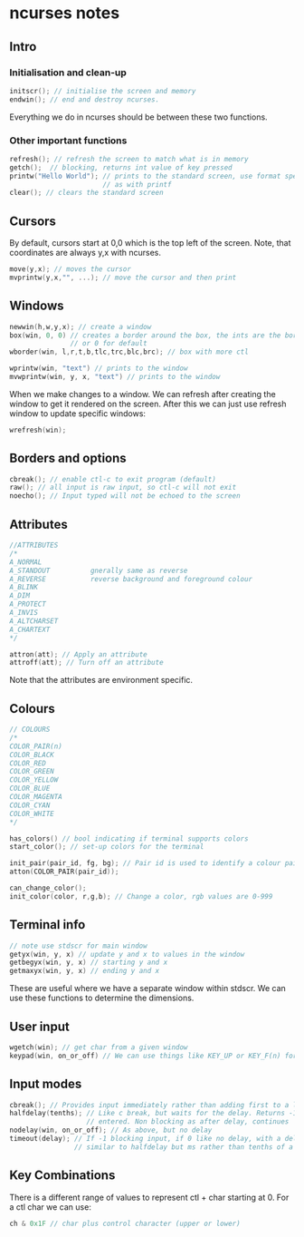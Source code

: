 # ncurses notes

## Intro

### Initialisation and clean-up

```c
initscr(); // initialise the screen and memory
endwin(); // end and destroy ncurses.
```

Everything we do in ncurses should be between these two functions.

### Other important functions

```c
refresh(); // refresh the screen to match what is in memory
getch();  // blocking, returns int value of key pressed
printw("Hello World"); // prints to the standard screen, use format specifiers
                       // as with printf
clear(); // clears the standard screen
```

## Cursors

By default, cursors start at 0,0 which is the top left of the screen. Note, that
coordinates are always y,x with ncurses.

```c
move(y,x); // moves the cursor
mvprintw(y,x,"", ...); // move the cursor and then print
```

## Windows

```c
newwin(h,w,y,x); // create a window
box(win, 0, 0) // creates a border around the box, the ints are the border chars
               // or 0 for default
wborder(win, l,r,t,b,tlc,trc,blc,brc); // box with more ctl

wprintw(win, "text") // prints to the window
mvwprintw(win, y, x, "text") // prints to the window
```

When we make changes to a window. We can refresh after creating the window to
get it rendered on the screen. After this we can just use refresh window to
update specific windows:

```c
wrefresh(win);
```

## Borders and options

```c
cbreak(); // enable ctl-c to exit program (default)
raw(); // all input is raw input, so ctl-c will not exit
noecho(); // Input typed will not be echoed to the screen
```

## Attributes

```c
//ATTRIBUTES
/*
A_NORMAL
A_STANDOUT          gnerally same as reverse
A_REVERSE           reverse background and foreground colour
A_BLINK
A_DIM
A_PROTECT
A_INVIS
A_ALTCHARSET
A_CHARTEXT
*/

attron(att); // Apply an attribute
attroff(att); // Turn off an attribute
```

Note that the attributes are environment specific.

## Colours

```c
// COLOURS
/*
COLOR_PAIR(n)
COLOR_BLACK
COLOR_RED
COLOR_GREEN
COLOR_YELLOW
COLOR_BLUE
COLOR_MAGENTA
COLOR_CYAN
COLOR_WHITE
*/

has_colors() // bool indicating if terminal supports colors
start_color(); // set-up colors for the terminal

init_pair(pair_id, fg, bg); // Pair id is used to identify a colour pair
atton(COLOR_PAIR(pair_id));

can_change_color();
init_color(color, r,g,b); // Change a color, rgb values are 0-999
```

## Terminal info

```c
// note use stdscr for main window
getyx(win, y, x) // update y and x to values in the window
getbegyx(win, y, x) // starting y and x
getmaxyx(win, y, x) // ending y and x
```

These are useful where we have a separate window within stdscr. We can use these
functions to determine the dimensions.

## User input

```c
wgetch(win); // get char from a given window
keypad(win, on_or_off) // We can use things like KEY_UP or KEY_F(n) for fn keys
```

## Input modes

```c
cbreak(); // Provides input immediately rather than adding first to a line buffer
halfdelay(tenths); // Like c break, but waits for the delay. Returns -1 if nothing
                   // entered. Non blocking as after delay, continues
nodelay(win, on_or_off); // As above, but no delay
timeout(delay); // If -1 blocking input, if 0 like no delay, with a delay then
                // similar to halfdelay but ms rather than tenths of a second
```

## Key Combinations

There is a different range of values to represent ctl + char starting at 0. For
a ctl char we can use:

```c
ch & 0x1F // char plus control character (upper or lower)
```

